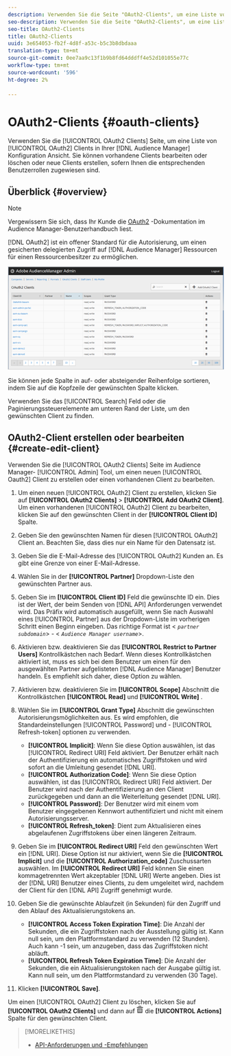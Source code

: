 ```yaml
---
description: Verwenden Sie die Seite "OAuth2-Clients", um eine Liste von OAuth2-Clients in Ihrer Audience Manager-Konfiguration Ansicht. Sie können vorhandene Clients bearbeiten oder löschen oder neue Clients erstellen, sofern Ihnen die entsprechenden Benutzerrollen zugewiesen sind.
seo-description: Verwenden Sie die Seite "OAuth2-Clients", um eine Liste von OAuth2-Clients in Ihrer Audience Manager-Konfiguration Ansicht. Sie können vorhandene Clients bearbeiten oder löschen oder neue Clients erstellen, sofern Ihnen die entsprechenden Benutzerrollen zugewiesen sind.
seo-title: OAuth2-Clients
title: OAuth2-Clients
uuid: 3e654053-fb2f-4d8f-a53c-b5c3b8dbdaaa
translation-type: tm+mt
source-git-commit: 0ee7aa9c13f1b9b8fd64dddff4e52d101055e77c
workflow-type: tm+mt
source-wordcount: '596'
ht-degree: 2%

---
```



# OAuth2-Clients {#oauth-clients}

Verwenden Sie die [!UICONTROL OAuth2 Clients] Seite, um eine Liste von [!UICONTROL OAuth2] Clients in Ihrer [!DNL Audience Manager] Konfiguration Ansicht. Sie können vorhandene Clients bearbeiten oder löschen oder neue Clients erstellen, sofern Ihnen die entsprechenden Benutzerrollen zugewiesen sind.

## Überblick {#overview}

<!-- c_oauth.xml -->

>[!NOTE]
>
>Vergewissern Sie sich, dass Ihr Kunde die [OAuth2](https://docs.adobe.com/content/help/en/audience-manager/user-guide/api-and-sdk-code/rest-apis/aam-api-getting-started.html#oauth) -Dokumentation im Audience Manager-Benutzerhandbuch liest.

[!DNL OAuth2] ist ein offener Standard für die Autorisierung, um einen gesicherten delegierten Zugriff auf [!DNL Audience Manager] Ressourcen für einen Ressourcenbesitzer zu ermöglichen.

![](assets/oauth.png)

Sie können jede Spalte in auf- oder absteigender Reihenfolge sortieren, indem Sie auf die Kopfzeile der gewünschten Spalte klicken.

Verwenden Sie das [!UICONTROL Search] Feld oder die Paginierungssteuerelemente am unteren Rand der Liste, um den gewünschten Client zu finden.

## OAuth2-Client erstellen oder bearbeiten {#create-edit-client}

<!-- t_create_edit_auth.xml -->

Verwenden Sie die [!UICONTROL OAuth2 Clients] Seite im Audience Manager- [!UICONTROL Admin] Tool, um einen neuen [!UICONTROL Oauth2] Client zu erstellen oder einen vorhandenen Client zu bearbeiten.

1. Um einen neuen [!UICONTROL OAuth2] Client zu erstellen, klicken Sie auf **[!UICONTROL OAuth2 Clients]** > **[!UICONTROL Add OAuth2 Client]**. Um einen vorhandenen [!UICONTROL OAuth2] Client zu bearbeiten, klicken Sie auf den gewünschten Client in der **[!UICONTROL Client ID]** Spalte.
1. Geben Sie den gewünschten Namen für diesen [!UICONTROL OAuth2] Client an. Beachten Sie, dass dies nur ein Name für den Datensatz ist.
1. Geben Sie die E-Mail-Adresse des [!UICONTROL OAuth2] Kunden an. Es gibt eine Grenze von einer E-Mail-Adresse.
1. Wählen Sie in der **[!UICONTROL Partner]** Dropdown-Liste den gewünschten Partner aus.
1. Geben Sie im **[!UICONTROL Client ID]** Feld die gewünschte ID ein. Dies ist der Wert, der beim Senden von [!DNL API] Anforderungen verwendet wird. Das Präfix wird automatisch ausgefüllt, wenn Sie nach Auswahl eines [!UICONTROL Partner] aus der Dropdown-Liste im vorherigen Schritt einen Beginn eingeben. Das richtige Format ist &lt; *`partner subdomain`*> - &lt; *`Audience Manager username`*>.
1. Aktivieren bzw. deaktivieren Sie das **[!UICONTROL Restrict to Partner Users]** Kontrollkästchen nach Bedarf. Wenn dieses Kontrollkästchen aktiviert ist, muss es sich bei dem Benutzer um einen für den ausgewählten Partner aufgelisteten [!DNL Audience Manager] Benutzer handeln. Es empfiehlt sich daher, diese Option zu wählen.
1. Aktivieren bzw. deaktivieren Sie im **[!UICONTROL Scope]** Abschnitt die Kontrollkästchen **[!UICONTROL Read]** und **[!UICONTROL Write]** .
1. Wählen Sie im **[!UICONTROL Grant Type]** Abschnitt die gewünschten Autorisierungsmöglichkeiten aus. Es wird empfohlen, die Standardeinstellungen [!UICONTROL Password] und - [!UICONTROL Refresh-token] optionen zu verwenden.

   * **[!UICONTROL Implicit]**: Wenn Sie diese Option auswählen, ist das [!UICONTROL Redirect URI] Feld aktiviert. Der Benutzer erhält nach der Authentifizierung ein automatisches Zugriffstoken und wird sofort an die Umleitung gesendet [!DNL URI].
   * **[!UICONTROL Authorization Code]**: Wenn Sie diese Option auswählen, ist das [!UICONTROL Redirect URI] Feld aktiviert. Der Benutzer wird nach der Authentifizierung an den Client zurückgegeben und dann an die Weiterleitung gesendet [!DNL URI].
   * **[!UICONTROL Password]**: Der Benutzer wird mit einem vom Benutzer eingegebenen Kennwort authentifiziert und nicht mit einem Autorisierungsserver.
   * **[!UICONTROL Refresh_token]**: Dient zum Aktualisieren eines abgelaufenen Zugriffstokens über einen längeren Zeitraum.

1. Geben Sie im **[!UICONTROL Redirect URI]** Feld den gewünschten Wert ein [!DNL URI]. Diese Option ist nur aktiviert, wenn Sie die **[!UICONTROL Implicit]** und die **[!UICONTROL Authorization_code]** Zuschussarten auswählen. Im **[!UICONTROL Redirect URI]** Feld können Sie einen kommagetrennten Wert akzeptabler [!DNL URI] Werte angeben. Dies ist der [!DNL URI] Benutzer eines Clients, zu dem umgeleitet wird, nachdem der Client für den [!DNL API] Zugriff genehmigt wurde.
1. Geben Sie die gewünschte Ablaufzeit (in Sekunden) für den Zugriff und den Ablauf des Aktualisierungstokens an.

   * **[!UICONTROL Access Token Expiration Time]**: Die Anzahl der Sekunden, die ein Zugriffstoken nach der Ausstellung gültig ist. Kann null sein, um den Plattformstandard zu verwenden (12 Stunden). Auch kann -1 sein, um anzugeben, dass das Zugriffstoken nicht abläuft.
   * **[!UICONTROL Refresh Token Expiration Time]**: Die Anzahl der Sekunden, die ein Aktualisierungstoken nach der Ausgabe gültig ist. Kann null sein, um den Plattformstandard zu verwenden (30 Tage).

1. Klicken **[!UICONTROL Save]**.

Um einen [!UICONTROL OAuth2] Client zu löschen, klicken Sie auf **[!UICONTROL OAuth2 Clients]** und dann auf ![](assets/icon_delete.png) die **[!UICONTROL Actions]** Spalte für den gewünschten Client.

>[!MORELIKETHIS]
>
>* [API-Anforderungen und -Empfehlungen](../admin-oauth2/aam-admin-api-requirements.md)

